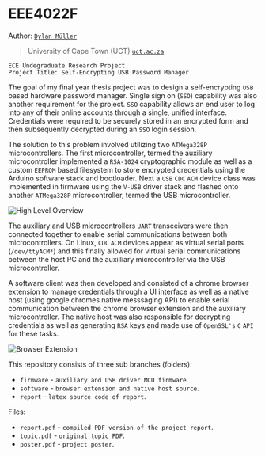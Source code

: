 # EEE4022F

Author: [`Dylan Müller`](https://www.linkedin.com/in/dylanmuller/)
> University of Cape Town (UCT) [`uct.ac.za`](https://uct.ac.za)

```
ECE Undegraduate Research Project
Project Title: Self-Encrypting USB Password Manager
```

The goal of my final year thesis project was to design a self-encrypting `USB` based hardware password manager. Single sign on (`SSO`) capability was also another requirement for the project. `SSO` capability allows an end user to log into any of their online accounts through a single, unified interface. Credentials were required to be securely stored in an encrypted form and then subsequently decrypted during an `SSO` login session. 

The solution to this problem involved utilizing two `ATMega328P` microcontrollers. The first microcontroller, termed the auxiliary microcontroller implemented a `RSA-1024` cryptographic module as well as a custom `EEPROM` based filesystem to store encrypted credentials using the Arduino software stack and bootloader. Next a `USB` `CDC` `ACM` device class was implemented in firmware using the `V-USB` driver stack and flashed onto another `ATMega328P` microcontroller, termed the USB microcontroller. 

![High Level Overview](https://raw.githubusercontent.com/lunarjournal/research/main/images/HL.png)

The auxiliary and USB microcontrollers `UART` transceivers were then connected together to enable serial communications between both microcontrollers. On Linux, `CDC` `ACM` devices appear as virtual serial ports (`/dev/ttyACM*`) and this finally allowed for virtual serial communications between the host PC and the auxilliary microcontroller via the USB microcontroller.

A software client was then developed and consisted of a chrome browser extension to manage credentials through a UI interface as well as a native host (using google chromes native messsaging API) to enable serial communication between the chrome browser extension and the auxiliary microcontroller. The native host was also responsible for decrypting credentials as well as generating `RSA` keys and made use of `OpenSSL's` `C` `API` for these tasks. 

![Browser Extension](https://raw.githubusercontent.com/lunarjournal/research/main/images/DE.png)

This repository consists of three sub branches (folders):
* `firmware` - `auxiliary and USB driver MCU firmware`.
* `software` - `browser extension and native host source`.
* `report` - `latex source code of report`.

Files:
<br/>
* `report.pdf` - `compiled PDF version of the project report`.
* `topic.pdf` - `original topic PDF`.
* `poster.pdf` - `project poster`.

